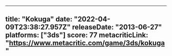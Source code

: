 
---
title: "Kokuga"
date: "2022-04-09T23:38:27.957Z"
releaseDate: "2013-06-27"
platforms: ["3ds"]
score: 77
metacriticLink: "https://www.metacritic.com/game/3ds/kokuga"
---
